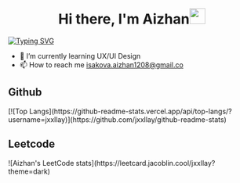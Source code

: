 <h1 align="center">Hi there, I'm Aizhan<img src="https://github.com/blackcater/blackcater/raw/main/images/Hi.gif" height="32"/></h1>
<a href="https://git.io/typing-svg"><img src="https://readme-typing-svg.demolab.com?font=Ubuntu&weight=700&pause=1000&color=F7F7F7&repeat=false&width=435&lines=Frontend+developer" alt="Typing SVG" /></a>

- 🌱 I’m currently learning UX/UI Design </br>
- 📫 How to reach me isakova.aizhan1208@gmail.co

<h2>Github</h2>
[![Top Langs](https://github-readme-stats.vercel.app/api/top-langs/?username=jxxllay)](https://github.com/jxxllay/github-readme-stats)


<h2>Leetcode</h2>
![Aizhan's LeetCode stats](https://leetcard.jacoblin.cool/jxxllay?theme=dark)






